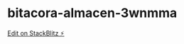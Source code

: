 # bitacora-almacen-3wnmma

[Edit on StackBlitz ⚡️](https://stackblitz.com/edit/bitacora-almacen-3wnmma)